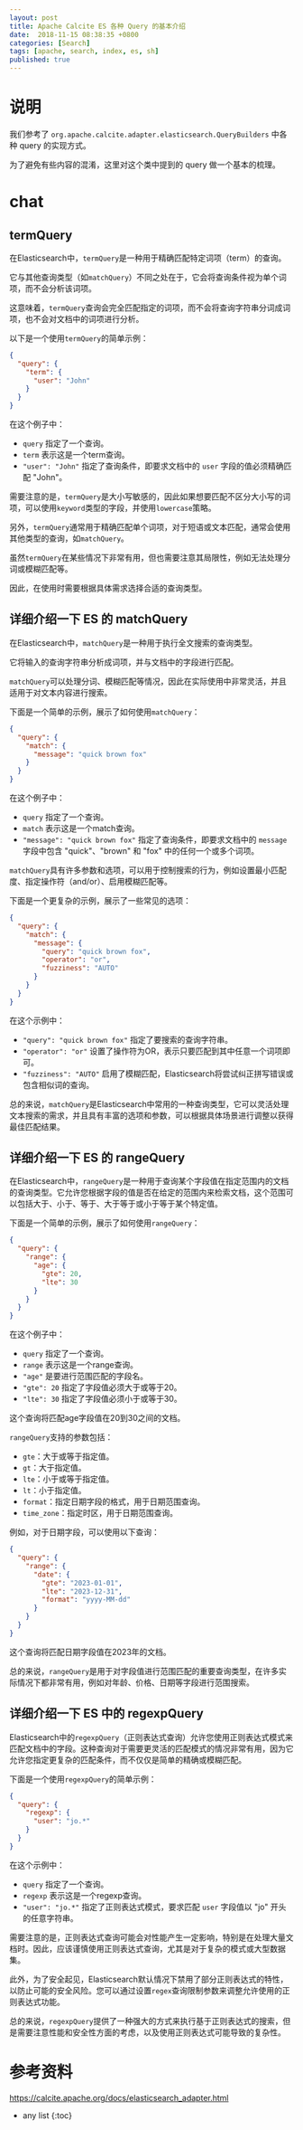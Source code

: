```yaml
---
layout: post
title: Apache Calcite ES 各种 Query 的基本介绍
date:  2018-11-15 08:38:35 +0800
categories: [Search]
tags: [apache, search, index, es, sh]
published: true
---
```


# 说明

我们参考了 `org.apache.calcite.adapter.elasticsearch.QueryBuilders` 中各种 query 的实现方式。

为了避免有些内容的混淆，这里对这个类中提到的 query 做一个基本的梳理。


# chat

## termQuery

在Elasticsearch中，`termQuery`是一种用于精确匹配特定词项（term）的查询。

它与其他查询类型（如`matchQuery`）不同之处在于，它会将查询条件视为单个词项，而不会分析该词项。

这意味着，`termQuery`查询会完全匹配指定的词项，而不会将查询字符串分词成词项，也不会对文档中的词项进行分析。

以下是一个使用`termQuery`的简单示例：

```json
{
  "query": {
    "term": {
      "user": "John"
    }
  }
}
```

在这个例子中：
- `query` 指定了一个查询。
- `term` 表示这是一个term查询。
- `"user": "John"` 指定了查询条件，即要求文档中的 `user` 字段的值必须精确匹配 "John"。

需要注意的是，`termQuery`是大小写敏感的，因此如果想要匹配不区分大小写的词项，可以使用`keyword`类型的字段，并使用`lowercase`策略。

另外，`termQuery`通常用于精确匹配单个词项，对于短语或文本匹配，通常会使用其他类型的查询，如`matchQuery`。

虽然`termQuery`在某些情况下非常有用，但也需要注意其局限性，例如无法处理分词或模糊匹配等。

因此，在使用时需要根据具体需求选择合适的查询类型。

## 详细介绍一下 ES 的 matchQuery

在Elasticsearch中，`matchQuery`是一种用于执行全文搜索的查询类型。

它将输入的查询字符串分析成词项，并与文档中的字段进行匹配。

`matchQuery`可以处理分词、模糊匹配等情况，因此在实际使用中非常灵活，并且适用于对文本内容进行搜索。

下面是一个简单的示例，展示了如何使用`matchQuery`：

```json
{
  "query": {
    "match": {
      "message": "quick brown fox"
    }
  }
}
```

在这个例子中：
- `query` 指定了一个查询。
- `match` 表示这是一个match查询。
- `"message": "quick brown fox"` 指定了查询条件，即要求文档中的 `message` 字段中包含 "quick"、"brown" 和 "fox" 中的任何一个或多个词项。

`matchQuery`具有许多参数和选项，可以用于控制搜索的行为，例如设置最小匹配度、指定操作符（and/or）、启用模糊匹配等。

下面是一个更复杂的示例，展示了一些常见的选项：

```json
{
  "query": {
    "match": {
      "message": {
        "query": "quick brown fox",
        "operator": "or",
        "fuzziness": "AUTO"
      }
    }
  }
}
```

在这个示例中：
- `"query": "quick brown fox"` 指定了要搜索的查询字符串。
- `"operator": "or"` 设置了操作符为OR，表示只要匹配到其中任意一个词项即可。
- `"fuzziness": "AUTO"` 启用了模糊匹配，Elasticsearch将尝试纠正拼写错误或包含相似词的查询。

总的来说，`matchQuery`是Elasticsearch中常用的一种查询类型，它可以灵活处理文本搜索的需求，并且具有丰富的选项和参数，可以根据具体场景进行调整以获得最佳匹配结果。

## 详细介绍一下 ES 的 rangeQuery

在Elasticsearch中，`rangeQuery`是一种用于查询某个字段值在指定范围内的文档的查询类型。它允许您根据字段的值是否在给定的范围内来检索文档，这个范围可以包括大于、小于、等于、大于等于或小于等于某个特定值。

下面是一个简单的示例，展示了如何使用`rangeQuery`：

```json
{
  "query": {
    "range": {
      "age": {
        "gte": 20,
        "lte": 30
      }
    }
  }
}
```

在这个例子中：
- `query` 指定了一个查询。
- `range` 表示这是一个range查询。
- `"age"` 是要进行范围匹配的字段名。
- `"gte": 20` 指定了字段值必须大于或等于20。
- `"lte": 30` 指定了字段值必须小于或等于30。

这个查询将匹配age字段值在20到30之间的文档。

`rangeQuery`支持的参数包括：
- `gte`：大于或等于指定值。
- `gt`：大于指定值。
- `lte`：小于或等于指定值。
- `lt`：小于指定值。
- `format`：指定日期字段的格式，用于日期范围查询。
- `time_zone`：指定时区，用于日期范围查询。

例如，对于日期字段，可以使用以下查询：

```json
{
  "query": {
    "range": {
      "date": {
        "gte": "2023-01-01",
        "lte": "2023-12-31",
        "format": "yyyy-MM-dd"
      }
    }
  }
}
```

这个查询将匹配日期字段值在2023年的文档。

总的来说，`rangeQuery`是用于对字段值进行范围匹配的重要查询类型，在许多实际情况下都非常有用，例如对年龄、价格、日期等字段进行范围搜索。

## 详细介绍一下 ES 中的 regexpQuery

Elasticsearch中的`regexpQuery`（正则表达式查询）允许您使用正则表达式模式来匹配文档中的字段。这种查询对于需要更灵活的匹配模式的情况非常有用，因为它允许您指定更复杂的匹配条件，而不仅仅是简单的精确或模糊匹配。

下面是一个使用`regexpQuery`的简单示例：

```json
{
  "query": {
    "regexp": {
      "user": "jo.*"
    }
  }
}
```

在这个示例中：
- `query` 指定了一个查询。
- `regexp` 表示这是一个regexp查询。
- `"user": "jo.*"` 指定了正则表达式模式，要求匹配 `user` 字段值以 "jo" 开头的任意字符串。

需要注意的是，正则表达式查询可能会对性能产生一定影响，特别是在处理大量文档时。因此，应该谨慎使用正则表达式查询，尤其是对于复杂的模式或大型数据集。

此外，为了安全起见，Elasticsearch默认情况下禁用了部分正则表达式的特性，以防止可能的安全风险。您可以通过设置`regex`查询限制参数来调整允许使用的正则表达式功能。

总的来说，`regexpQuery`提供了一种强大的方式来执行基于正则表达式的搜索，但是需要注意性能和安全性方面的考虑，以及使用正则表达式可能导致的复杂性。

# 参考资料

https://calcite.apache.org/docs/elasticsearch_adapter.html

* any list
{:toc}